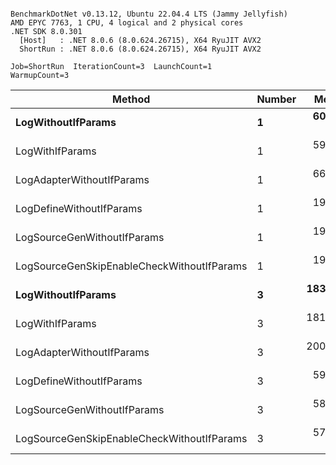 ```

BenchmarkDotNet v0.13.12, Ubuntu 22.04.4 LTS (Jammy Jellyfish)
AMD EPYC 7763, 1 CPU, 4 logical and 2 physical cores
.NET SDK 8.0.301
  [Host]   : .NET 8.0.6 (8.0.624.26715), X64 RyuJIT AVX2
  ShortRun : .NET 8.0.6 (8.0.624.26715), X64 RyuJIT AVX2

Job=ShortRun  IterationCount=3  LaunchCount=1  
WarmupCount=3  

```
| Method                                     | Number | Mean      | Error     | StdDev   | Min       | Max       | Gen0   | Allocated |
|------------------------------------------- |------- |----------:|----------:|---------:|----------:|----------:|-------:|----------:|
| **LogWithoutIfParams**                         | **1**      |  **60.82 ns** | **11.846 ns** | **0.649 ns** |  **60.33 ns** |  **61.56 ns** | **0.0010** |      **88 B** |
| LogWithIfParams                            | 1      |  59.33 ns |  3.123 ns | 0.171 ns |  59.16 ns |  59.51 ns | 0.0010 |      88 B |
| LogAdapterWithoutIfParams                  | 1      |  66.76 ns | 22.125 ns | 1.213 ns |  65.57 ns |  67.99 ns | 0.0010 |      88 B |
| LogDefineWithoutIfParams                   | 1      |  19.99 ns |  3.535 ns | 0.194 ns |  19.86 ns |  20.22 ns |      - |         - |
| LogSourceGenWithoutIfParams                | 1      |  19.93 ns |  0.142 ns | 0.008 ns |  19.92 ns |  19.94 ns |      - |         - |
| LogSourceGenSkipEnableCheckWithoutIfParams | 1      |  19.38 ns |  2.772 ns | 0.152 ns |  19.29 ns |  19.55 ns |      - |         - |
| **LogWithoutIfParams**                         | **3**      | **183.84 ns** | **25.098 ns** | **1.376 ns** | **182.41 ns** | **185.15 ns** | **0.0031** |     **264 B** |
| LogWithIfParams                            | 3      | 181.00 ns |  9.100 ns | 0.499 ns | 180.50 ns | 181.49 ns | 0.0031 |     264 B |
| LogAdapterWithoutIfParams                  | 3      | 200.90 ns | 73.921 ns | 4.052 ns | 198.49 ns | 205.58 ns | 0.0031 |     264 B |
| LogDefineWithoutIfParams                   | 3      |  59.17 ns |  0.924 ns | 0.051 ns |  59.14 ns |  59.23 ns |      - |         - |
| LogSourceGenWithoutIfParams                | 3      |  58.24 ns |  0.240 ns | 0.013 ns |  58.23 ns |  58.26 ns |      - |         - |
| LogSourceGenSkipEnableCheckWithoutIfParams | 3      |  57.71 ns |  5.281 ns | 0.289 ns |  57.40 ns |  57.98 ns |      - |         - |
